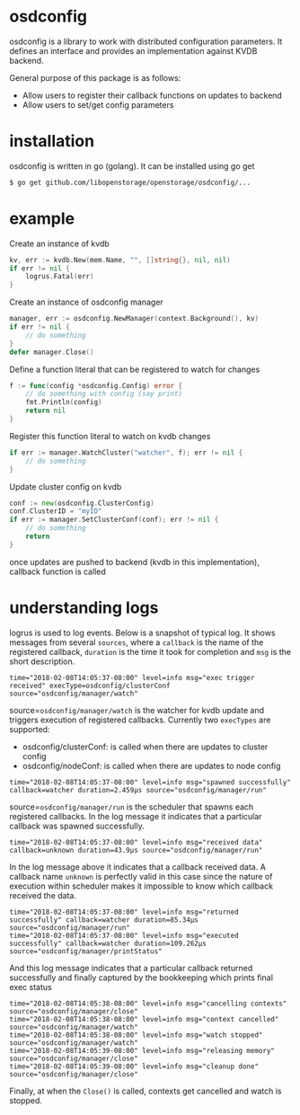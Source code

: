 # osdconfig
osdconfig is a library to work with distributed configuration parameters. It defines an interface and provides an
implementation against KVDB backend.

General purpose of this package is as follows:
* Allow users to register their callback functions on updates to backend
* Allow users to set/get config parameters

# installation
osdconfig is written in go (golang). It can be installed using go get
```bash
$ go get github.com/libopenstorage/openstorage/osdconfig/...
```

# example
Create an instance of kvdb
```go
kv, err := kvdb.New(mem.Name, "", []string{}, nil, nil)
if err != nil {
    logrus.Fatal(err)
}
```

Create an instance of osdconfig manager
```go
manager, err := osdconfig.NewManager(context.Background(), kv)
if err != nil {
	// do something
}
defer manager.Close()
```

Define a function literal that can be registered to watch for changes
```go
f := func(config *osdconfig.Config) error {
	// do something with config (say print)
	fmt.Println(config)
	return nil
}
```

Register this function literal to watch on kvdb changes
```go
if err := manager.WatchCluster("watcher", f); err != nil {
	// do something
}
```

Update cluster config on kvdb
```go
conf := new(osdconfig.ClusterConfig)
conf.ClusterID = "myID"
if err := manager.SetClusterConf(conf); err != nil {
	// do something
	return
}
```

once updates are pushed to backend (kvdb in this implementation), callback function is called

# understanding logs
logrus is used to log events. Below is a snapshot of typical log. It shows messages from several `sources`, where
a `callback` is the name of the registered callback, `duration` is the time it took for completion and `msg` is
the short description.

```text
time="2018-02-08T14:05:37-08:00" level=info msg="exec trigger received" execType=osdconfig/clusterConf source="osdconfig/manager/watch"
```
source=`osdconfig/manager/watch` is the watcher for kvdb update and triggers execution of registered callbacks. Currently two
`execTypes` are supported:
* osdconfig/clusterConf: is called when there are updates to cluster config
* osdconfig/nodeConf: is called when there are updates to node config

```text
time="2018-02-08T14:05:37-08:00" level=info msg="spawned successfully" callback=watcher duration=2.459µs source="osdconfig/manager/run" 
```
source=`osdconfig/manager/run` is the scheduler that spawns each registered callbacks. In the log message it indicates that
a particular callback was spawned successfully.

```text
time="2018-02-08T14:05:37-08:00" level=info msg="received data" callback=unknown duration=43.9µs source="osdconfig/manager/run" 
```
In the log message above it indicates that a callback received data. A callback name `unknown` is perfectly valid in this
case since the nature of execution within scheduler makes it impossible to know which callback received the data.

```text
time="2018-02-08T14:05:37-08:00" level=info msg="returned successfully" callback=watcher duration=85.34µs source="osdconfig/manager/run" 
time="2018-02-08T14:05:37-08:00" level=info msg="executed successfully" callback=watcher duration=109.262µs source="osdconfig/manager/printStatus" 
```
And this log message indicates that a particular callback returned successfully and finally captured by the bookkeeping
which prints final exec status

```text
time="2018-02-08T14:05:38-08:00" level=info msg="cancelling contexts" source="osdconfig/manager/close" 
time="2018-02-08T14:05:38-08:00" level=info msg="context cancelled" source="osdconfig/manager/watch" 
time="2018-02-08T14:05:38-08:00" level=info msg="watch stopped" source="osdconfig/manager/watch" 
time="2018-02-08T14:05:39-08:00" level=info msg="releasing memory" source="osdconfig/manager/close" 
time="2018-02-08T14:05:39-08:00" level=info msg="cleanup done" source="osdconfig/manager/close" 
```

Finally, at when the `Close()` is called, contexts get cancelled and watch is stopped.